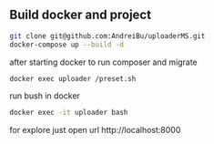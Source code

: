 ## Build docker and project

```bash
git clone git@github.com:AndreiBu/uploaderMS.git
docker-compose up --build -d
```

after starting docker to run composer and migrate 
```bash
docker exec uploader /preset.sh
```

run bush in docker 
```bash
docker exec -it uploader bash
```

for explore just open url http://localhost:8000

